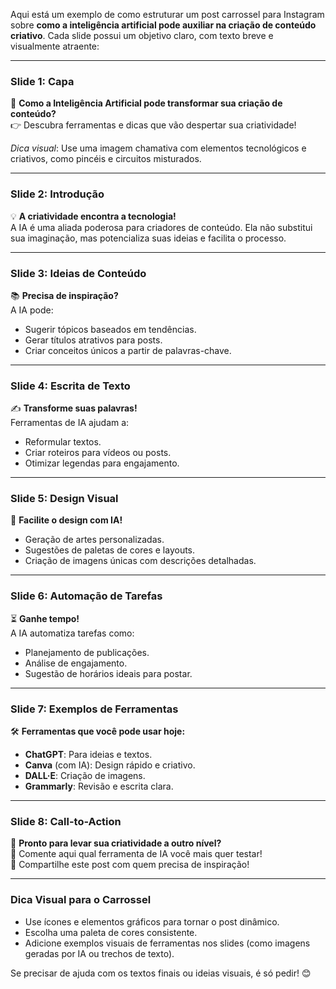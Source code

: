 Aqui está um exemplo de como estruturar um post carrossel para Instagram sobre **como a inteligência artificial pode auxiliar na criação de conteúdo criativo**. Cada slide possui um objetivo claro, com texto breve e visualmente atraente:

---

### **Slide 1: Capa**
🎨 **Como a Inteligência Artificial pode transformar sua criação de conteúdo?**  
👉 Descubra ferramentas e dicas que vão despertar sua criatividade!  

*Dica visual*: Use uma imagem chamativa com elementos tecnológicos e criativos, como pincéis e circuitos misturados.

---

### **Slide 2: Introdução**
💡 **A criatividade encontra a tecnologia!**  
A IA é uma aliada poderosa para criadores de conteúdo. Ela não substitui sua imaginação, mas potencializa suas ideias e facilita o processo.  

---

### **Slide 3: Ideias de Conteúdo**
📚 **Precisa de inspiração?**  
A IA pode:  
- Sugerir tópicos baseados em tendências.  
- Gerar títulos atrativos para posts.  
- Criar conceitos únicos a partir de palavras-chave.  

---

### **Slide 4: Escrita de Texto**
✍️ **Transforme suas palavras!**  
Ferramentas de IA ajudam a:  
- Reformular textos.  
- Criar roteiros para vídeos ou posts.  
- Otimizar legendas para engajamento.  

---

### **Slide 5: Design Visual**
🎨 **Facilite o design com IA!**  
- Geração de artes personalizadas.  
- Sugestões de paletas de cores e layouts.  
- Criação de imagens únicas com descrições detalhadas.  

---

### **Slide 6: Automação de Tarefas**
⏳ **Ganhe tempo!**  
A IA automatiza tarefas como:  
- Planejamento de publicações.  
- Análise de engajamento.  
- Sugestão de horários ideais para postar.  

---

### **Slide 7: Exemplos de Ferramentas**
🛠️ **Ferramentas que você pode usar hoje:**  
- **ChatGPT**: Para ideias e textos.  
- **Canva** (com IA): Design rápido e criativo.  
- **DALL·E**: Criação de imagens.  
- **Grammarly**: Revisão e escrita clara.  

---

### **Slide 8: Call-to-Action**
🚀 **Pronto para levar sua criatividade a outro nível?**  
🔗 Comente aqui qual ferramenta de IA você mais quer testar!  
💬 Compartilhe este post com quem precisa de inspiração!  

---

### **Dica Visual para o Carrossel**
- Use ícones e elementos gráficos para tornar o post dinâmico.  
- Escolha uma paleta de cores consistente.  
- Adicione exemplos visuais de ferramentas nos slides (como imagens geradas por IA ou trechos de texto).  

Se precisar de ajuda com os textos finais ou ideias visuais, é só pedir! 😊
